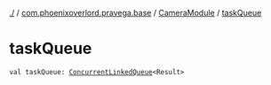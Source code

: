 [./](../../index.md) / [com.phoenixoverlord.pravega.base](../index.md) / [CameraModule](index.md) / [taskQueue](./task-queue.md)

# taskQueue

`val taskQueue: `[`ConcurrentLinkedQueue`](https://docs.oracle.com/javase/6/docs/api/java/util/concurrent/ConcurrentLinkedQueue.html)`<Result>`
